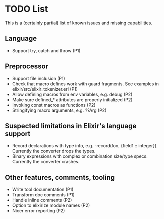 # TODO List

This is a (certainly partial) list of known issues and missing capabilities.

## Language

*   Support try, catch and throw (P1)

## Preprocessor

*   Support file inclusion (P1)
*   Check that macro defines work with guard fragments. See examples in elixir/src/elixir_tokenizer.erl (P1)
*   Allow defining macros from env variables, e.g. debug (P2)
*   Make sure defined_* attributes are properly initialized (P2)
*   Invoking const macros as functions (P2)
*   Stringifying macro arguments, e.g. ??Arg (P2)

## Suspected limitations in Elixir's language support

*   Record declarations with type info, e.g. -record(foo, {field1 :: integer}). Currently the converter drops the types.
*   Binary expressions with complex or combination size/type specs. Currently the converter crashes.

## Other features, comments, tooling

*   Write tool documentation (P1)
*   Transform doc comments (P1)
*   Handle inline comments (P2)
*   Option to elixirize module names (P2)
*   Nicer error reporting (P2)
